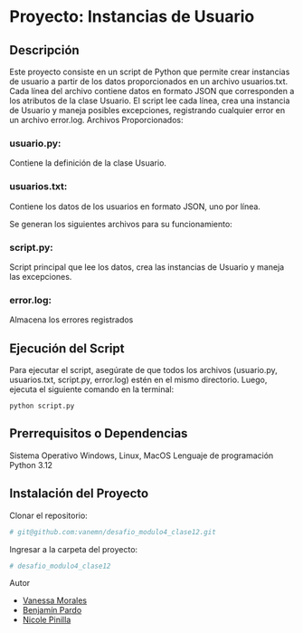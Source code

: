 # Proyecto: Instancias de Usuario

## Descripción
Este proyecto consiste en un script de Python que permite crear instancias de usuario a partir de los datos proporcionados en un archivo usuarios.txt. Cada línea del archivo contiene datos en formato JSON que corresponden a los atributos de la clase Usuario. El script lee cada línea, crea una instancia de Usuario y maneja posibles excepciones, registrando cualquier error en un archivo error.log.
Archivos Proporcionados:

### usuario.py:
Contiene la definición de la clase Usuario.

### usuarios.txt:
Contiene los datos de los usuarios en formato JSON, uno por línea.

Se generan los siguientes archivos para su funcionamiento:

### script.py:
Script principal que lee los datos, crea las instancias de Usuario y maneja las excepciones.

### error.log:
Almacena los errores  registrados


## Ejecución del Script

Para ejecutar el script, asegúrate de que todos los archivos (usuario.py, usuarios.txt, script.py, error.log) estén en el mismo directorio. 
Luego, ejecuta el siguiente comando en la terminal:

```
python script.py
```

## Prerrequisitos o Dependencias

Sistema Operativo Windows, Linux, MacOS
Lenguaje de programación Python 3.12

## Instalación del Proyecto

Clonar el repositorio:

```bash
# git@github.com:vanemn/desafio_modulo4_clase12.git
```

Ingresar a la carpeta del proyecto:

```bash
# desafio_modulo4_clase12
```

Autor

- [Vanessa Morales](https://github.com/vanemn)
- [Benjamín Pardo](https://github.com/bpardo02)
- [Nicole Pinilla](https://github.com/Npinilla19)
